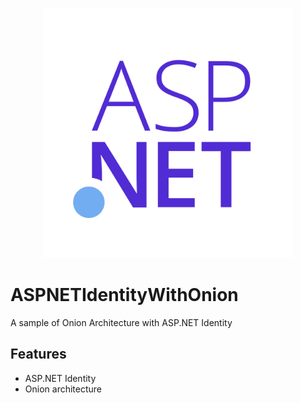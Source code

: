 <p align="center"><a href="https://github.com/aspnet" target="_blank"><img src="https://raw.githubusercontent.com/campusMVP/dotnetLogoPack/main/ASP.NET/vector/logo_ASP.NET_RGB_square.svg" width="400" alt="ASP.NET Logo"></a></p>

ASPNETIdentityWithOnion
=======================

A sample of Onion Architecture with ASP.NET Identity

## Features

* ASP.NET Identity
* Onion architecture

